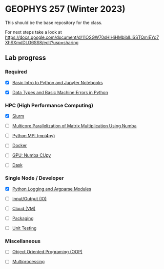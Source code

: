 # GEOPHYS 257 (Winter 2023)

This should be the base repository for the class. 

For next steps take a look at https://docs.google.com/document/d/11OSGW70sHIHiHMbiblLlSSTQmlEYo7XhSXmdDLO6SS8/edit?usp=sharing

## Lab progress

### Required

- [x] [Basic Intro to Python and Jupyter Notebooks](http://zapad.stanford.edu/GP257/labs-2023/class-notebooks/-/blob/main/Basic_Intro_to_Python_and_Jupyter_Notebooks.ipynb)

- [x] [Data Types and Basic Machine Errors in Python](http://zapad.stanford.edu/GP257/labs-2023/data-types-and-machine-errors/-/blob/main/Data_Types_and_Basic_Machine_Errors_in_Python.ipynb)

### HPC (High Performance Computing)

- [x] [Slurm](http://zapad.stanford.edu/GP257/labs-2023/slurm/-/blob/main/notebook.ipynb)

- [ ] [Multicore Parallelization of Matrix Multiplication Using Numba](http://zapad.stanford.edu/GP257/labs-2023/multicore-parallelization-of-matrix-multiplication-using-numba/-/blob/main/Multicore_Parallelization_of_Matrix_Multiplication_Using_Numba.ipynb)

- [ ] [Python MPI (mpi4py)](http://zapad.stanford.edu/GP257/labs-2023/mpi4py_lab/-/blob/main/Python_MPI_Matrix_Matrix_Multiplication.ipynb)

- [ ] [Docker](http://zapad.stanford.edu/GP257/labs-2023/docker)

- [ ] [GPU: Numba CUpy](http://zapad.stanford.edu/GP257/labs-2023/gpu_parallelization_of_matrix-matrix_multiplication/-/blob/main/GPU_Parallelization_of_Matrix-Matrix_Multiplication.ipynb)

- [ ] [Dask]()


### Single Node / Developer

- [x] [Python Logging and Argparse Modules](http://zapad.stanford.edu/GP257/labs-2023/argparse/-/blob/main/Python_logging_and_argparse_lab.ipynb)

- [ ] [Input/Output (IO)](http://zapad.stanford.edu/GP257/labs-2023/io/-/blob/main/notebook.ipynb)

- [ ] [Cloud (VM)]()

- [ ] [Packaging]()

- [ ] [Unit Testing](http://zapad.stanford.edu/GP257/labs-2023/unit-testing/-/blob/main/notebook.ipynb)

### Miscellaneous

- [ ] [Object Oriented Programing (OOP)](http://zapad.stanford.edu/GP257/labs-2023/ooo/-/blob/main/notebook.ipynb)

- [ ] [Multiprocessing](http://zapad.stanford.edu/GP257/labs-2023/multiprocessing/-/blob/main/notebook.ipynb)
